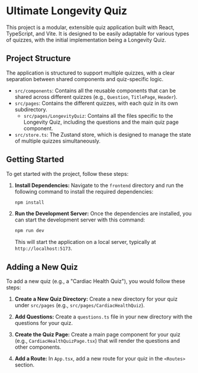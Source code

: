 # Ultimate Longevity Quiz

This project is a modular, extensible quiz application built with React, TypeScript, and Vite. It is designed to be easily adaptable for various types of quizzes, with the initial implementation being a Longevity Quiz.

## Project Structure

The application is structured to support multiple quizzes, with a clear separation between shared components and quiz-specific logic.

-   `src/components`: Contains all the reusable components that can be shared across different quizzes (e.g., `Question`, `TitlePage`, `Header`).
-   `src/pages`: Contains the different quizzes, with each quiz in its own subdirectory.
    -   `src/pages/LongevityQuiz`: Contains all the files specific to the Longevity Quiz, including the questions and the main quiz page component.
-   `src/store.ts`: The Zustand store, which is designed to manage the state of multiple quizzes simultaneously.

## Getting Started

To get started with the project, follow these steps:

1.  **Install Dependencies:**
    Navigate to the `frontend` directory and run the following command to install the required dependencies:
    ```bash
    npm install
    ```

2.  **Run the Development Server:**
    Once the dependencies are installed, you can start the development server with this command:
    ```bash
    npm run dev
    ```
    This will start the application on a local server, typically at `http://localhost:5173`.

## Adding a New Quiz

To add a new quiz (e.g., a "Cardiac Health Quiz"), you would follow these steps:

1.  **Create a New Quiz Directory:**
    Create a new directory for your quiz under `src/pages` (e.g., `src/pages/CardiacHealthQuiz`).

2.  **Add Questions:**
    Create a `questions.ts` file in your new directory with the questions for your quiz.

3.  **Create the Quiz Page:**
    Create a main page component for your quiz (e.g., `CardiacHealthQuizPage.tsx`) that will render the questions and other components.

4.  **Add a Route:**
    In `App.tsx`, add a new route for your quiz in the `<Routes>` section.

